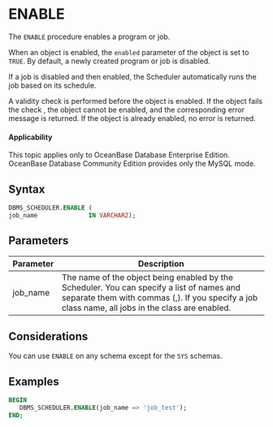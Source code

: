 # ENABLE

The `ENABLE` procedure enables a program or job.

When an object is enabled, the `enabled` parameter of the object is set to `TRUE`. By default, a newly created program or job is disabled.

If a job is disabled and then enabled, the Scheduler automatically runs the job based on its schedule.

A validity check is performed before the object is enabled. If the object fails the check , the object cannot be enabled, and the corresponding error message is returned. If the object is already enabled, no error is returned.

<main id="notice" >
    <h4>Applicability</h4>
    <p>This topic applies only to OceanBase Database Enterprise Edition. OceanBase Database Community Edition provides only the MySQL mode. </p>
  </main>

## Syntax

```sql
DBMS_SCHEDULER.ENABLE (
job_name              IN VARCHAR2);
```

## Parameters

| Parameter | Description |
|------------------|----------------|
| job_name | The name of the object being enabled by the Scheduler. You can specify a list of names and separate them with commas (,). If you specify a job class name, all jobs in the class are enabled. |


## Considerations

You can use `ENABLE` on any schema except for the `SYS` schemas.

## Examples

```sql
BEGIN
   DBMS_SCHEDULER.ENABLE(job_name => 'job_test');
END;
```
